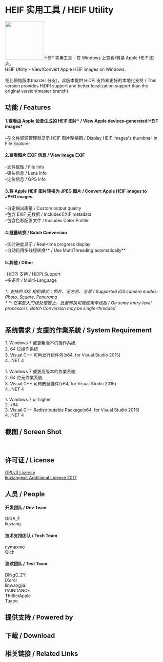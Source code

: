 ﻿# HEIF 实用工具 / HEIF Utility
<img src="/img/HEIF-Utility-ico.png" height="125" width="125" />
HEIF 实用工具 - 在 Windows 上查看/转换 Apple HEIF 图片。<br>
HEIF Utility - View/Convert Apple HEIF images on Windows.<br><br>
相比原始版本(master 分支)，此版本提供 HiDPI 支持和更好的本地化支持 / This version provides HiDPI support and better localization support than the original version(master branch)<br>
<h2>功能 / Features</h2>
<h4>1.查看由 Apple 设备生成的 HEIF 图片* / View Apple devices-generated HEIF images*</h4>
  -在文件资源管理器显示 HEIF 图片略缩图 / Display HEIF images's thumbnail in File Explorer
<h4>2.查看图片 EXIF 信息 / View image EXIF</h4>
  -文件属性 / File Info<br>
  -镜头信息 / Lens Info<br>
  -定位信息 / GPS Info
<h4>3.将 Apple HEIF 图片转换为 JPEG 图片 / Convert Apple HEIF images to JPEG images</h4>
  -自定输出质量 / Custom output quality<br>
  -包含 EXIF 元数据 / Includes EXIF metadata<br>
  -包含色彩配置文件 / Includes Color Profile
<h4>4.批量转换 / Batch Conversion</h4>
  -实时进度显示 / Real-time progress display<br>
  -自动启用多线程转换** / Use MultiThreading automatically**
<h4>5.其他 / Other</h4>
  -HiDPI 支持 / HiDPI Support<br>
  -多语言 / Muliti-Language<br>
  <br>
<i>*: 支持的 iOS 相机模式：照片、正方形、全景  / Supported iOS camera modes: Photo, Square, Panorama</i><br>
<i>* *: 在某些入门级处理器上，批量转换可能使用单线程 / On some entry-level processors, Batch Conversion may be single-threaded.</i><br>
<br>
<h2>系统需求 / 支援的作業系統 / System Requirement</h2>
1. Windows 7 或更新版本的操作系统<br>
2. 64 位操作系统<br>
3. Visual C++ 可再发行组件包(x64, for Visual Studio 2015)<br>
4. .NET 4<br>
<br>
1. Windows 7 或更高版本的作業系統<br>
2. 64 位元作業系統<br>
3. Visual C++ 可轉散發套件(x64, for Visual Studio 2015)<br>
4. .NET 4<br>
<br>
1. Windows 7 or higher<br>
2. x64<br>
3. Visual C++ Redistributable Package(x64, for Visual Studio 2015)<br>
4. .NET 4
<br>
<h2>截图 / Screen Shot</h2>
<br>
<h2>许可证 / License</h2>
<p>
<a href="https://github.com/liuziangexit/HEIF-Utility/blob/master/LICENSE">GPLv3 License</a><br>
<a href="https://github.com/liuziangexit/HEIF-Utility/blob/master/LICENSE-LAL2017.txt">liuziangexit Additional License 2017</a>
</p>
<h2>人员 / People</h2>
<h4>开发团队 / Dev Team</h4>
GiGA_F<br>
liuziang<br>
<h4>技术支持团队 / Tech Team</h4>
nymaxmo<br>
Qich<br>
<h4>测试团队 / Test Team</h4>
DiNgO_ZY<br>
iXerol<br>
linwangjia<br>
RAINDANCE<br>
ThrillerApple<br>
Tuaoo
<h2>提供支持 / Powered by</h2>
<h2>下载 / Download</h2>
<h2>相关链接 / Related Links</h2>
